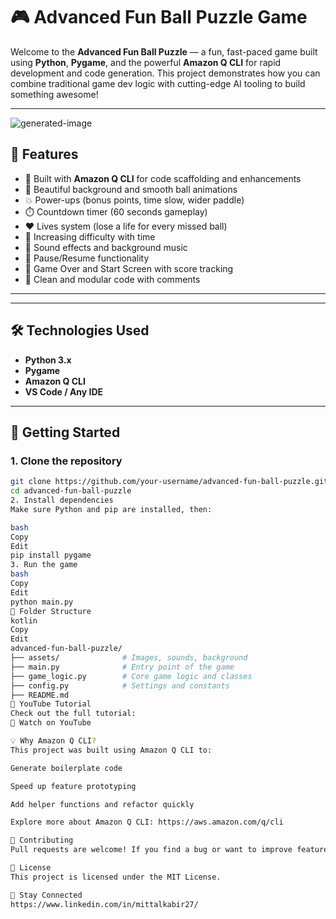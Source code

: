 # 🎮 Advanced Fun Ball Puzzle Game

Welcome to the **Advanced Fun Ball Puzzle** — a fun, fast-paced game built using **Python**, **Pygame**, and the powerful **Amazon Q CLI** for rapid development and code generation. This project demonstrates how you can combine traditional game dev logic with cutting-edge AI tooling to build something awesome!



---
![generated-image](https://github.com/user-attachments/assets/a45dbdbf-a39f-4cc7-9a25-5bfb2f861e5b)

## 🚀 Features

- 🧠 Built with **Amazon Q CLI** for code scaffolding and enhancements  
- 🎨 Beautiful background and smooth ball animations  
- 💥 Power-ups (bonus points, time slow, wider paddle)  
- ⏱️ Countdown timer (60 seconds gameplay)  
- ❤️ Lives system (lose a life for every missed ball)  
- 🧩 Increasing difficulty with time  
- 🎵 Sound effects and background music  
- 🔘 Pause/Resume functionality  
- 🏁 Game Over and Start Screen with score tracking  
- 📜 Clean and modular code with comments

---


---

## 🛠️ Technologies Used

- **Python 3.x**  
- **Pygame**  
- **Amazon Q CLI**  
- **VS Code / Any IDE**

---

## 🔧 Getting Started

### 1. Clone the repository
```bash
git clone https://github.com/your-username/advanced-fun-ball-puzzle.git
cd advanced-fun-ball-puzzle
2. Install dependencies
Make sure Python and pip are installed, then:

bash
Copy
Edit
pip install pygame
3. Run the game
bash
Copy
Edit
python main.py
📁 Folder Structure
kotlin
Copy
Edit
advanced-fun-ball-puzzle/
├── assets/              # Images, sounds, background
├── main.py              # Entry point of the game
├── game_logic.py        # Core game logic and classes
├── config.py            # Settings and constants
├── README.md
🎥 YouTube Tutorial
Check out the full tutorial:
🔗 Watch on YouTube

💡 Why Amazon Q CLI?
This project was built using Amazon Q CLI to:

Generate boilerplate code

Speed up feature prototyping

Add helper functions and refactor quickly

Explore more about Amazon Q CLI: https://aws.amazon.com/q/cli

🙌 Contributing
Pull requests are welcome! If you find a bug or want to improve features, feel free to fork and submit a PR.

📃 License
This project is licensed under the MIT License.

📣 Stay Connected
https://www.linkedin.com/in/mittalkabir27/
